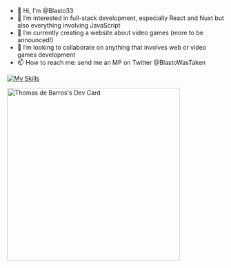 - 👋 Hi, I’m @Blasto33
- 👀 I’m interested in full-stack development, especially React and Nuxt but also everything involving JavaScript
- 🌱 I’m currently creating a website about video games (more to be announced!)
- 💞️ I’m looking to collaborate on anything that involves web or video games development
- 📫 How to reach me: send me an MP on Twitter @BlastoWasTaken

[![My Skills](https://skillicons.dev/icons?i=js,react,remix,sqlite,tailwind,html,css,vue,nuxt,docker,firebase,unity,vscode)](https://skillicons.dev)

<!---
Blasto33/Blasto33 is a ✨ special ✨ repository because its `README.md` (this file) appears on your GitHub profile.
You can click the Preview link to take a look at your changes.
--->

<a href="https://app.daily.dev/Blasto"><img src="https://api.daily.dev/devcards/4a2b8f674cab45d7a6209485f23b1113.png?r=qu1" width="400" alt="Thomas de Barros's Dev Card"/></a>
